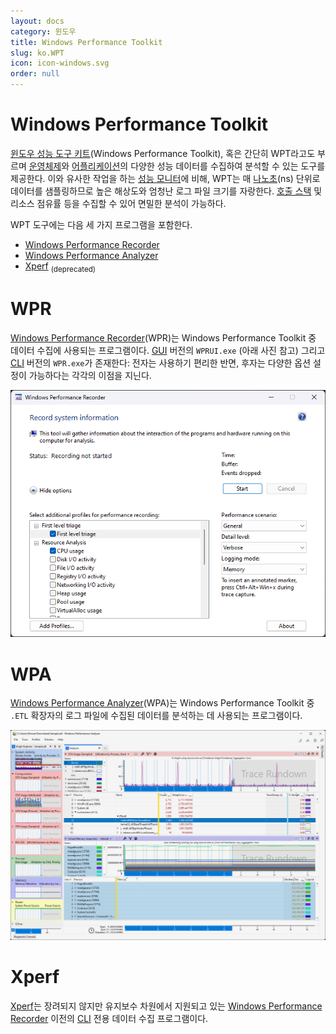 ```yaml
---
layout: docs
category: 윈도우
title: Windows Performance Toolkit
slug: ko.WPT
icon: icon-windows.svg
order: null
---
```

# Windows Performance Toolkit
[윈도우 성능 도구 키트](https://learn.microsoft.com/en-us/windows-hardware/test/wpt/)(Windows Performance Toolkit), 혹은 간단히 WPT라고도 부르며 [운영체제](ko.WindowsNT)와 [어플리케이션](ko.Process)의 다양한 성능 데이터를 수집하여 분석할 수 있는 도구를 제공한다. 이와 유사한 작업을 하는 [성능 모니터](ko.Performance_Monitor)에 비해, WPT는 매 [나노초](https://ko.wikipedia.org/wiki/나노초)(ns) 단위로 데이터를 샘플링하므로 높은 해상도와 엄청난 로그 파일 크기를 자랑한다. [호출 스택](ko.WinDbg#호출-스택) 및 리소스 점유률 등을 수집할 수 있어 면밀한 분석이 가능하다.

WPT 도구에는 다음 세 가지 프로그램을 포함한다.

* [Windows Performance Recorder](#wpr)
* [Windows Performance Analyzer](#wpa)
* [Xperf](#xperf) <sub>(deprecated)</sub>

# WPR
[Windows Performance Recorder](https://learn.microsoft.com/en-us/windows-hardware/test/wpt/windows-performance-recorder)(WPR)는 Windows Performance Toolkit 중 데이터 수집에 사용되는 프로그램이다. [GUI](https://ko.wikipedia.org/wiki/그래픽_사용자_인터페이스) 버전의 `WPRUI.exe` (아래 사진 참고) 그리고 [CLI](https://ko.wikipedia.org/wiki/명령_줄_인터페이스) 버전의 `WPR.exe`가 존재한다: 전자는 사용하기 편리한 반면, 후자는 다양한 옵션 설정이 가능하다는 각각의 이점을 지닌다.

![Windows Performance Recorder - GUI 버전](/images/docs/adk/wpr_gui_startup.png)

# WPA
[Windows Performance Analyzer](https://learn.microsoft.com/en-us/windows-hardware/test/wpt/windows-performance-analyzer)(WPA)는 Windows Performance Toolkit 중 `.ETL` 확장자의 로그 파일에 수집된 데이터를 분석하는 데 사용되는 프로그램이다.

![Windows Performance Analyzer](/images/docs/adk/wpa_graph_sample.png)

# Xperf
[Xperf](https://learn.microsoft.com/en-us/windows-hardware/test/wpt/xperf-command-line-reference)는 장려되지 않지만 유지보수 차원에서 지원되고 있는 [Windows Performance Recorder](#wpr) 이전의 [CLI](https://ko.wikipedia.org/wiki/명령_줄_인터페이스) 전용 데이터 수집 프로그램이다.

